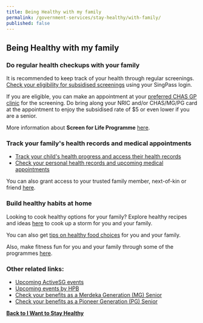 ```yaml
---
title: Being Healthy with my family
permalink: /government-services/stay-healthy/with-family/
published: false
---
```


## Being Healthy with my family


### Do regular health checkups with your family

It is recommended to keep track of your health through regular screenings. <a href="https://eservices.healthhub.sg/PersonalHealth/ScreeningEligibility" target="_blank">Check your eligibility for subsidised screenings</a> using your SingPass login.

If you are eligible, you can make an appointment at your <a href="https://www.chas.sg/clinic_locator.aspx?id=90" target="_blank">preferred CHAS GP clinic</a> for the screening. Do bring along your NRIC and/or CHAS/MG/PG card at the appointment to enjoy the subsidised rate of $5 or even lower if you are a senior.

More information about **Screen for Life Programme** <a href="https://www.healthhub.sg/programmes/61/Screen_for_Life#faqs" target="_blank">here</a>.


### Track your family's health records and medical appointments

- <a href="https://eservices.healthhub.sg/childhealth" target="_blank">Track your child's health progress and access their health records</a>
- <a href="https://www.healthhub.sg/myhealth" target="_blank">Check your personal health records and upcoming medical appointments</a>

You can also grant access to your trusted family member, next-of-kin or friend <a href="https://www.healthhub.sg/myhealth#FamilyFriends" target="_blank">here</a>.


### Build healthy habits at home

Looking to cook healthy options for your family? Explore healthy recipes and ideas <a href="https://www.healthhub.sg/programmes/54/recipes" target="_blank">here</a> to cook up a storm for you and your family. 

You can also get <a href="https://www.healthhub.sg/live-healthy?category=Food-Nutrition" target="_blank">tips on healthy food choices</a> for you and your family. 


Also, make fitness fun for you and your family through some of the programmes <a href="https://www.healthhub.sg/programmes/170/StayWell#resources" target="_blank">here</a>.


### Other related links:

- <a href="https://www.myactivesg.com/Whats-On" target="_blank">Upcoming ActiveSG events</a>
- <a href="https://www.healthhub.sg/events" target="_blank">Upcoming events by HPB</a>
- <a href="https://www.merdekageneration.sg/en/benefits" target="_blank">Check your benefits as a Merdeka Generation (MG) Senior</a>
- <a href="https://www.pioneers.sg/en-sg/Materials/PG%20Subsidy%20Table%20for%20outpatient%20care.pdf" target="_blank">Check your benefits as a Pioneer Generation (PG) Senior</a>



**[Back to I Want to Stay Healthy](/government-services/stay-healthy/)**
